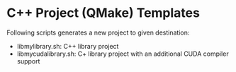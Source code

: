 # C++ Project (QMake) Templates
Following scripts generates a new project to given destination:
* libmylibrary.sh: C++ library project
* libmycudalibrary.sh: C+ library project with an additional CUDA compiler support